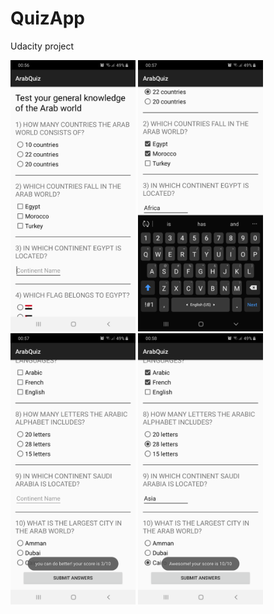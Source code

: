 # QuizApp
Udacity project

<img src="device-2019-10-28-005649.png" width="200"/> <img src="device-2019-10-28-005750.png" width="200"/> <img src="device-2019-10-28-005818.png" width="200"/> <img src="device-2019-10-28-005911.png" width="200"/>
